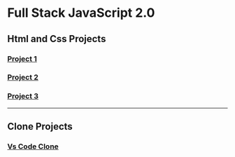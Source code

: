 # Full Stack JavaScript 2.0

## Html and Css Projects

### [Project 1](html-css-assignments/project-01)

### [Project 2](html-css-assignments/project-02)

### [Project 3](html-css-assignments/project-03)
---
## Clone Projects 

### [Vs Code Clone](vs-code-clone)

